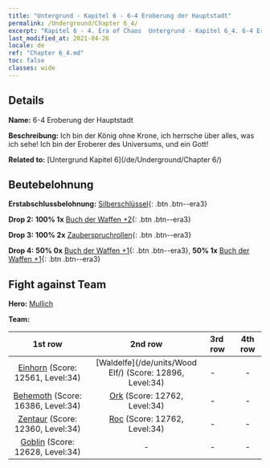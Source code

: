 ```yaml
---
title: "Untergrund - Kapitel 6 - 6-4 Eroberung der Hauptstadt"
permalink: /Underground/Chapter 6_4/
excerpt: "Kapitel 6 - 4. Era of Chaos  Untergrund - Kapitel 6_4. 6-4 Eroberung der Hauptstadt"
last_modified_at: 2021-04-26
locale: de
ref: "Chapter 6_4.md"
toc: false
classes: wide
---
```


## Details

 **Name:** 6-4 Eroberung der Hauptstadt

 **Beschreibung:** Ich bin der König ohne Krone, ich herrsche über alles, was ich sehe! Ich bin der Eroberer des Universums, und ein Gott!

 **Related to:** [Untergrund Kapitel 6](/de/Underground/Chapter 6/)

## Beutebelohnung

 **Erstabschlussbelohnung:** [Silberschlüssel](/ItemsDE/con_693/){: .btn .btn--era3}

 **Drop 2:** **100% 1x** [Buch der Waffen +2](/ItemsDE/mat_32/){: .btn .btn--era3}

 **Drop 3:** **100% 2x** [Zauberspruchrollen](/ItemsDE/con_694/){: .btn .btn--era3}

 **Drop 4:** **50% 0x** [Buch der Waffen +1](/ItemsDE/mat_25/){: .btn .btn--era3}, **50% 1x** [Buch der Waffen +1](/ItemsDE/mat_25/){: .btn .btn--era3}


## Fight against Team
 **Hero:** [Mullich](/de/heroes/Mullich/)

 **Team:**


  | 1st row | 2nd row | 3rd row | 4th row |
  |:----:|:----:|:----|:----:|
  | [Einhorn](/de/units/Unicorn/) (Score: 12561, Level:34)  | [Waldelfe](/de/units/Wood Elf/) (Score: 12896, Level:34)  | - | - |
  | [Behemoth](/de/units/Behemoth/) (Score: 16386, Level:34)  | [Ork](/de/units/Orc/) (Score: 12762, Level:34)  | - | - |
  | [Zentaur](/de/units/Centaur/) (Score: 12360, Level:34)  | [Roc](/de/units/Roc/) (Score: 12762, Level:34)  | - | - |
  | [Goblin](/de/units/Goblin/) (Score: 12628, Level:34)  | - | - | - |


